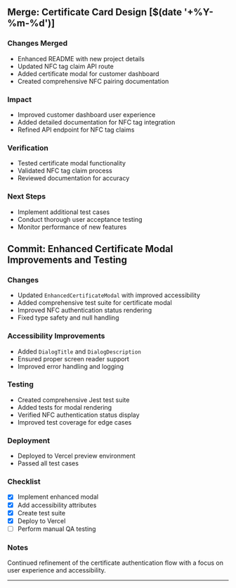 ## Merge: Certificate Card Design [$(date '+%Y-%m-%d')]

### Changes Merged
- Enhanced README with new project details
- Updated NFC tag claim API route
- Added certificate modal for customer dashboard
- Created comprehensive NFC pairing documentation

### Impact
- Improved customer dashboard user experience
- Added detailed documentation for NFC tag integration
- Refined API endpoint for NFC tag claims

### Verification
- Tested certificate modal functionality
- Validated NFC tag claim process
- Reviewed documentation for accuracy

### Next Steps
- Implement additional test cases
- Conduct thorough user acceptance testing
- Monitor performance of new features

## Commit: Enhanced Certificate Modal Improvements and Testing

### Changes
- Updated `EnhancedCertificateModal` with improved accessibility
- Added comprehensive test suite for certificate modal
- Improved NFC authentication status rendering
- Fixed type safety and null handling

### Accessibility Improvements
- Added `DialogTitle` and `DialogDescription`
- Ensured proper screen reader support
- Improved error handling and logging

### Testing
- Created comprehensive Jest test suite
- Added tests for modal rendering
- Verified NFC authentication status display
- Improved test coverage for edge cases

### Deployment
- Deployed to Vercel preview environment
- Passed all test cases

### Checklist
- [x] Implement enhanced modal
- [x] Add accessibility attributes
- [x] Create test suite
- [x] Deploy to Vercel
- [ ] Perform manual QA testing

### Notes
Continued refinement of the certificate authentication flow with a focus on user experience and accessibility.

--- 